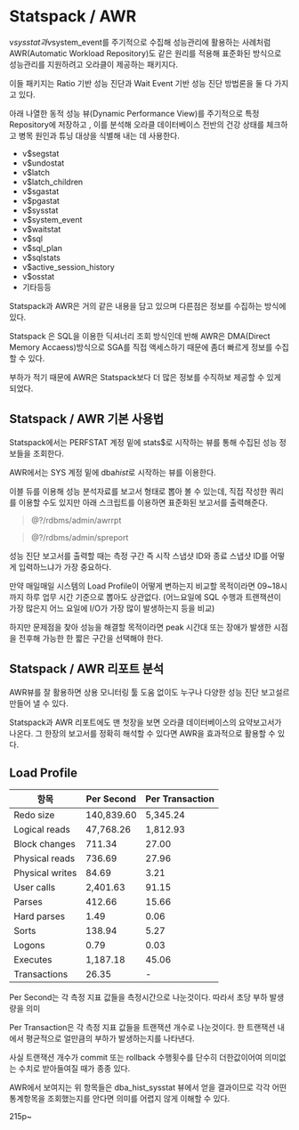 # Statspack / AWR

v$sysstat 과 v$system_event를 주기적으로 수집해 성능관리에 활용하는 사례처럼 AWR(Automatic Workload Repository)도 같은 원리를 적용해 표준화된 방식으로 성능관리를 지원하려고 오라클이 제공하는 패키지다.

이들 패키지는 Ratio 기반 성능 진단과 Wait Event 기반 성능 진단 방법론을 둘 다 가지고 있다.

아래 나열한 동적 성능 뷰(Dynamic Performance View)를 주기적으로 특정 Repository에 저장하고 , 이를 분석해 오라클 데이터베이스 전반의 건강 상태를 체크하고 병목 원인과 튜닝 대상을 식별해 내는 데 사용한다.

-   v$segstat
-   v$undostat
-   v$latch
-   v$latch_children
-   v$sgastat
-   v$pgastat
-   v$sysstat
-   v$system_event
-   v$waitstat
-   v$sql
-   v$sql_plan
-   v$sqlstats
-   v$active_session_history
-   v$osstat
-   기타등등

Statspack과 AWR은 거의 같은 내용을 담고 있으며 다른점은 정보를 수집하는 방식에 있다.

Statspack 은 SQL을 이용한 딕셔너리 조회 방식인데 반해 AWR은 DMA(Direct Memory Accaess)방식으로 SGA를 직접 액세스하기 때문에 좀더 빠르게 정보를 수집할 수 있다.

부하가 적기 때문에 AWR은 Statspack보다 더 많은 정보를 수직하보 제공할 수 있게 되었다.

## Statspack / AWR 기본 사용법

Statspack에서는 PERFSTAT 계정 밑에 stats$로 시작하는 뷰를 통해 수집된 성능 정보들을 조회한다.

AWR에서는 SYS 계정 밑에 dba*hist*로 시작하는 뷰를 이용한다.

이블 듀를 이용해 성능 분석자료를 보고서 형태로 뽑아 볼 수 있는데, 직접 작성한 쿼리를 이용할 수도 있지만 아래 스크립트를 이용하면 표준화된 보고서를 출력해준다.

> @?/rdbms/admin/awrrpt

> @?/rdbms/admin/spreport

성능 진단 보고서를 출력할 때는 측정 구간 즉 시작 스냅샷 ID와 종료 스냅샷 ID를 어떻게 입력하느냐가 가장 중요하다.

만약 매일매일 시스템의 Load Profile이 어떻게 변하는지 비교할 목적이라면 09~18시까지 하루 업무 시간 기준으로 뽑아도 상관없다.
(어느요일에 SQL 수행과 트랜잭션이 가장 많은지 어느 요일에 I/O가 가장 많이 발생하는지 등을 비교)

하지만 문제점을 찾아 성능을 해결할 목적이라면 peak 시간대 또는 장애가 발생한 시점을 전후해 가능한 한 짧은 구간을 선택해야 한다.

## Statspack / AWR 리포트 분석

AWR뷰를 잘 활용하면 상용 모니터링 툴 도움 없이도 누구나 다양한 성능 진단 보고설르 만들어 낼 수 있다.

Statspack과 AWR 리포트에도 맨 첫장을 보면 오라클 데이터베이스의 요약보고서가 나온다. 그 한장의 보고서를 정확히 해석할 수 있다면 AWR을 효과적으로 활용할 수 있다.

## Load Profile

| 항목            | Per Second | Per Transaction |
| --------------- | ---------- | --------------- |
| Redo size       | 140,839.60 | 5,345.24        |
| Logical reads   | 47,768.26  | 1,812.93        |
| Block changes   | 711.34     | 27.00           |
| Physical reads  | 736.69     | 27.96           |
| Physical writes | 84.69      | 3.21            |
| User calls      | 2,401.63   | 91.15           |
| Parses          | 412.66     | 15.66           |
| Hard parses     | 1.49       | 0.06            |
| Sorts           | 138.94     | 5.27            |
| Logons          | 0.79       | 0.03            |
| Executes        | 1,187.18   | 45.06           |
| Transactions    | 26.35      | -               |

Per Second는 각 측정 지표 값들을 측정시간으로 나눈것이다. 따라서 초당 부하 발생량을 의미

Per Transaction은 각 측정 지표 값들을 트랜잭션 개수로 나눈것이다. 한 트랜잭션 내에서 평균적으로 얼만큼의 부하가 발생하는지를 나타낸다.

사실 트랜잭션 개수가 commit 또는 rollback 수행횟수를 단수히 더한값이어여 의미없는 수치로 받아들여질 때가 종종 있다.

AWR에서 보여지는 위 항목들은 dba_hist_sysstat 뷰에서 얻을 결과이므로 각각 어떤 통계항목을 조회했는지를 안다면 의미를 어렵지 않게 이해할 수 있다.

215p~
